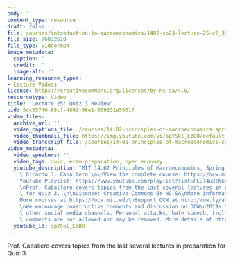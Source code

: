 ```yaml
---
body: ''
content_type: resource
draft: false
file: courses/introduction-to-macroeconomics/1402-sp23-lecture-25-v2_360p_16_9.mp4
file_size: 76832610
file_type: video/mp4
image_metadata:
  caption: ''
  credit: ''
  image-alt: ''
learning_resource_types:
- Lecture Videos
license: https://creativecommons.org/licenses/by-nc-sa/4.0/
resourcetype: Video
title: 'Lecture 25: Quiz 3 Review'
uid: 5dc35740-88cf-4802-98e1-009231e56617
video_files:
  archive_url: ''
  video_captions_file: /courses/14-02-principles-of-macroeconomics-spring-2023/1QbzhY9YfW0yLAFv2SXkwFK3hqg-eh7oX_transcript.webvtt
  video_thumbnail_file: https://img.youtube.com/vi/spY5kl_EYDU/default.jpg
  video_transcript_file: /courses/14-02-principles-of-macroeconomics-spring-2023/1QbzhY9YfW0yLAFv2SXkwFK3hqg-eh7oX_transcript.pdf
video_metadata:
  video_speakers: ''
  video_tags: quiz, exam preparation, open economy
  youtube_description: "MIT 14.02 Principles of Macroeconomics, Spring 2023\nInstructor:\
    \ Ricardo J. Caballero \n\nView the complete course: https://ocw.mit.edu/courses/14-02-principles-of-macroeconomics-spring-2023/\n\
    YouTube Playlist: https://www.youtube.com/playlist?list=PLUl4u3cNGP62EXoZ4B3_Ob7lRRwpGQxkb\n\
    \nProf. Caballero covers topics from the last several lectures in preparation\
    \ for Quiz 3. \n\nLicense: Creative Commons BY-NC-SA\nMore information at https://ocw.mit.edu/terms\n\
    More courses at https://ocw.mit.edu\nSupport OCW at http://ow.ly/a1If50zVRlQ\n\
    \nWe encourage constructive comments and discussion on OCW\u2019s YouTube and\
    \ other social media channels. Personal attacks, hate speech, trolling, and inappropriate\
    \ comments are not allowed and may be removed. More details at https://ocw.mit.edu/comments."
  youtube_id: spY5kl_EYDU
---
```

Prof. Caballero covers topics from the last several lectures in preparation for Quiz 3.